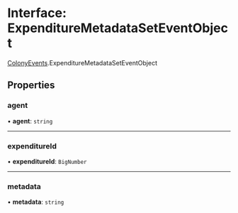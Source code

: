 # Interface: ExpenditureMetadataSetEventObject

[ColonyEvents](../modules/ColonyEvents.md).ExpenditureMetadataSetEventObject

## Properties

### agent

• **agent**: `string`

___

### expenditureId

• **expenditureId**: `BigNumber`

___

### metadata

• **metadata**: `string`
